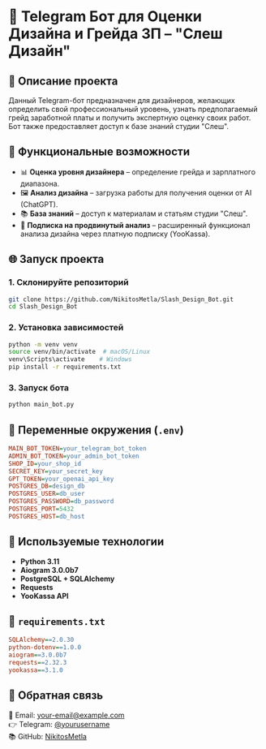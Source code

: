 # 🎨 Telegram Бот для Оценки Дизайна и Грейда ЗП – "Слеш Дизайн"

## 📌 Описание проекта

Данный Telegram-бот предназначен для дизайнеров, желающих определить свой профессиональный уровень, узнать предполагаемый грейд заработной платы и получить экспертную оценку своих работ. Бот также предоставляет доступ к базе знаний студии "Слеш".

## 🚀 Функциональные возможности

- 📊 **Оценка уровня дизайнера** – определение грейда и зарплатного диапазона.
- 🖼 **Анализ дизайна** – загрузка работы для получения оценки от AI (ChatGPT).
- 📚 **База знаний** – доступ к материалам и статьям студии "Слеш".
- 🔑 **Подписка на продвинутый анализ** – расширенный функционал анализа дизайна через платную подписку (YooKassa).

## 🌐 Запуск проекта

### 1. Склонируйте репозиторий
```bash
git clone https://github.com/NikitosMetla/Slash_Design_Bot.git
cd Slash_Design_Bot
```

### 2. Установка зависимостей
```bash
python -m venv venv
source venv/bin/activate  # macOS/Linux
venv\Scripts\activate    # Windows
pip install -r requirements.txt
```

### 3. Запуск бота
```bash
python main_bot.py
```

## 🔧 Переменные окружения (`.env`)

```ini
MAIN_BOT_TOKEN=your_telegram_bot_token
ADMIN_BOT_TOKEN=your_admin_bot_token
SHOP_ID=your_shop_id
SECRET_KEY=your_secret_key
GPT_TOKEN=your_openai_api_key
POSTGRES_DB=design_db
POSTGRES_USER=db_user
POSTGRES_PASSWORD=db_password
POSTGRES_PORT=5432
POSTGRES_HOST=db_host
```

## 💪 Используемые технологии
- **Python 3.11**
- **Aiogram 3.0.0b7**
- **PostgreSQL + SQLAlchemy**
- **Requests**
- **YooKassa API**

## 🎲 `requirements.txt`
```ini
SQLAlchemy==2.0.30
python-dotenv==1.0.0
aiogram==3.0.0b7
requests==2.32.3
yookassa==3.1.0
```

## 💬 Обратная связь

📧 Email: your-email@example.com  
👉 Telegram: [@yourusername](https://t.me/yourusername)  
📚 GitHub: [NikitosMetla](https://github.com/NikitosMetla)  

